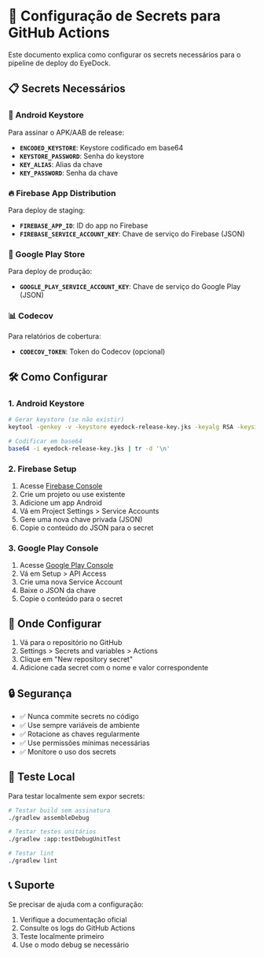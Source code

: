 # 🔐 Configuração de Secrets para GitHub Actions

Este documento explica como configurar os secrets necessários para o pipeline de deploy do EyeDock.

## 📋 Secrets Necessários

### 🔑 Android Keystore
Para assinar o APK/AAB de release:

- **`ENCODED_KEYSTORE`**: Keystore codificado em base64
- **`KEYSTORE_PASSWORD`**: Senha do keystore
- **`KEY_ALIAS`**: Alias da chave
- **`KEY_PASSWORD`**: Senha da chave

### 🔥 Firebase App Distribution
Para deploy de staging:

- **`FIREBASE_APP_ID`**: ID do app no Firebase
- **`FIREBASE_SERVICE_ACCOUNT_KEY`**: Chave de serviço do Firebase (JSON)

### 📱 Google Play Store
Para deploy de produção:

- **`GOOGLE_PLAY_SERVICE_ACCOUNT_KEY`**: Chave de serviço do Google Play (JSON)

### 📊 Codecov
Para relatórios de cobertura:

- **`CODECOV_TOKEN`**: Token do Codecov (opcional)

## 🛠️ Como Configurar

### 1. Android Keystore

```bash
# Gerar keystore (se não existir)
keytool -genkey -v -keystore eyedock-release-key.jks -keyalg RSA -keysize 2048 -validity 10000 -alias eyedock-key

# Codificar em base64
base64 -i eyedock-release-key.jks | tr -d '\n'
```

### 2. Firebase Setup

1. Acesse [Firebase Console](https://console.firebase.google.com/)
2. Crie um projeto ou use existente
3. Adicione um app Android
4. Vá em Project Settings > Service Accounts
5. Gere uma nova chave privada (JSON)
6. Copie o conteúdo do JSON para o secret

### 3. Google Play Console

1. Acesse [Google Play Console](https://play.google.com/console)
2. Vá em Setup > API Access
3. Crie uma nova Service Account
4. Baixe o JSON da chave
5. Copie o conteúdo para o secret

## 📍 Onde Configurar

1. Vá para o repositório no GitHub
2. Settings > Secrets and variables > Actions
3. Clique em "New repository secret"
4. Adicione cada secret com o nome e valor correspondente

## 🔒 Segurança

- ✅ Nunca commite secrets no código
- ✅ Use sempre variáveis de ambiente
- ✅ Rotacione as chaves regularmente
- ✅ Use permissões mínimas necessárias
- ✅ Monitore o uso dos secrets

## 🧪 Teste Local

Para testar localmente sem expor secrets:

```bash
# Testar build sem assinatura
./gradlew assembleDebug

# Testar testes unitários
./gradlew :app:testDebugUnitTest

# Testar lint
./gradlew lint
```

## 📞 Suporte

Se precisar de ajuda com a configuração:

1. Verifique a documentação oficial
2. Consulte os logs do GitHub Actions
3. Teste localmente primeiro
4. Use o modo debug se necessário
